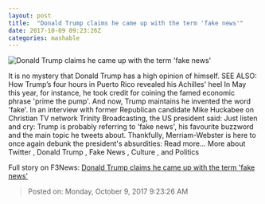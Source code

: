 ```yaml
---
layout: post
title:  "Donald Trump claims he came up with the term 'fake news'"
date: 2017-10-09 09:23:26Z
categories: mashable
---
```


![Donald Trump claims he came up with the term 'fake news'](https://i.amz.mshcdn.com/CKpcEkMDd8G-iOo9EF5d250oJdE=/1200x630/2017%2F10%2F09%2Faa%2Fe4f84feabb4c4d129c47ffbaa67309ff.2ff7e.jpg)

It is no mystery that Donald Trump has a high opinion of himself. SEE ALSO: How Trump’s four hours in Puerto Rico revealed his Achilles' heel In May this year, for instance, he took credit for coining the famed economic phrase 'prime the pump'. And now, Trump maintains he invented the word 'fake'. In an interview with former Republican candidate Mike Huckabee on Christian TV network Trinity Broadcasting, the US president said: Just listen and cry: Trump is probably referring to 'fake news', his favourite buzzword and the main topic he tweets about. Thankfully, Merriam-Webster is here to once again debunk the president's absurdities: Read more... More about Twitter , Donald Trump , Fake News , Culture , and Politics


Full story on F3News: [Donald Trump claims he came up with the term 'fake news'](http://www.f3nws.com/n/dtbhBH)

> Posted on: Monday, October 9, 2017 9:23:26 AM
